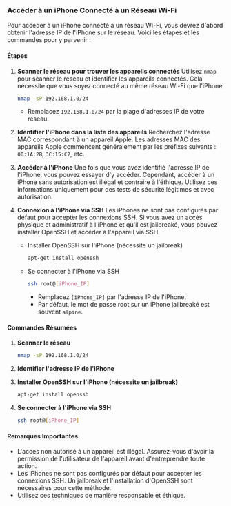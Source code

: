 ### Accéder à un iPhone Connecté à un Réseau Wi-Fi

Pour accéder à un iPhone connecté à un réseau Wi-Fi, vous devrez d'abord obtenir l'adresse IP de l'iPhone sur le réseau. Voici les étapes et les commandes pour y parvenir :

#### Étapes

1. **Scanner le réseau pour trouver les appareils connectés**
   Utilisez `nmap` pour scanner le réseau et identifier les appareils connectés. Cela nécessite que vous soyez connecté au même réseau Wi-Fi que l'iPhone.

   ```bash
   nmap -sP 192.168.1.0/24
   ```

   - Remplacez `192.168.1.0/24` par la plage d'adresses IP de votre réseau.

2. **Identifier l'iPhone dans la liste des appareils**
   Recherchez l'adresse MAC correspondant à un appareil Apple. Les adresses MAC des appareils Apple commencent généralement par les préfixes suivants : `00:1A:2B`, `3C:15:C2`, etc.

3. **Accéder à l'iPhone**
   Une fois que vous avez identifié l'adresse IP de l'iPhone, vous pouvez essayer d'y accéder. Cependant, accéder à un iPhone sans autorisation est illégal et contraire à l'éthique. Utilisez ces informations uniquement pour des tests de sécurité légitimes et avec autorisation.

4. **Connexion à l'iPhone via SSH**
   Les iPhones ne sont pas configurés par défaut pour accepter les connexions SSH. Si vous avez un accès physique et administratif à l'iPhone et qu'il est jailbreaké, vous pouvez installer OpenSSH et accéder à l'appareil via SSH.

   - Installer OpenSSH sur l'iPhone (nécessite un jailbreak)
     ```bash
     apt-get install openssh
     ```

   - Se connecter à l'iPhone via SSH
     ```bash
     ssh root@[iPhone_IP]
     ```
     - Remplacez `[iPhone_IP]` par l'adresse IP de l'iPhone.
     - Par défaut, le mot de passe root sur un iPhone jailbreaké est souvent `alpine`.

#### Commandes Résumées

1. **Scanner le réseau**
   ```bash
   nmap -sP 192.168.1.0/24
   ```

2. **Identifier l'adresse IP de l'iPhone**

3. **Installer OpenSSH sur l'iPhone (nécessite un jailbreak)**
   ```bash
   apt-get install openssh
   ```

4. **Se connecter à l'iPhone via SSH**
   ```bash
   ssh root@[iPhone_IP]
   ```

#### Remarques Importantes
- L'accès non autorisé à un appareil est illégal. Assurez-vous d'avoir la permission de l'utilisateur de l'appareil avant d'entreprendre toute action.
- Les iPhones ne sont pas configurés par défaut pour accepter les connexions SSH. Un jailbreak et l'installation d'OpenSSH sont nécessaires pour cette méthode.
- Utilisez ces techniques de manière responsable et éthique.
